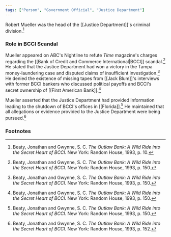 ```yaml
---
tags: ["Person", "Government Official", "Justice Department"]
---
```

Robert Mueller was the head of the [[Justice Department]]'s criminal division.[^1]

### Role in BCCI Scandal

Mueller appeared on ABC's Nightline to refute *Time* magazine's charges regarding the [[Bank of Credit and Commerce International|BCCI]] scandal.[^2] He stated that the Justice Department had won a victory in the Tampa money-laundering case and disputed claims of insufficient investigation.[^3] He denied the existence of missing tapes from [[Jack Blum]]'s interviews with former BCCI bankers who discussed political payoffs and BCCI's secret ownership of [[First American Bank]].[^4]

Mueller asserted that the Justice Department had provided information leading to the shutdown of BCCI's offices in [[Florida]].[^5] He maintained that all allegations or evidence provided to the Justice Department were being pursued.[^6]

### Footnotes

[^1]: Beaty, Jonathan and Gwynne, S. C. *The Outlaw Bank: A Wild Ride into the Secret Heart of BCCI*. New York: Random House, 1993, p. 10.
[^2]: Beaty, Jonathan and Gwynne, S. C. *The Outlaw Bank: A Wild Ride into the Secret Heart of BCCI*. New York: Random House, 1993, p. 150.
[^3]: Beaty, Jonathan and Gwynne, S. C. *The Outlaw Bank: A Wild Ride into the Secret Heart of BCCI*. New York: Random House, 1993, p. 150.
[^4]: Beaty, Jonathan and Gwynne, S. C. *The Outlaw Bank: A Wild Ride into the Secret Heart of BCCI*. New York: Random House, 1993, p. 150.
[^5]: Beaty, Jonathan and Gwynne, S. C. *The Outlaw Bank: A Wild Ride into the Secret Heart of BCCI*. New York: Random House, 1993, p. 150.
[^6]: Beaty, Jonathan and Gwynne, S. C. *The Outlaw Bank: A Wild Ride into the Secret Heart of BCCI*. New York: Random House, 1993, p. 152.
